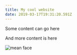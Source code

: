 ```yaml
---
title: My cool website
date: 2019-03-17T19:31:20.591Z
---
```

Some content can go here

And more content is here




<img 
   src="img/img_20200419_213104.jpg" 
   alt="mean face" 
   title="Will"/>